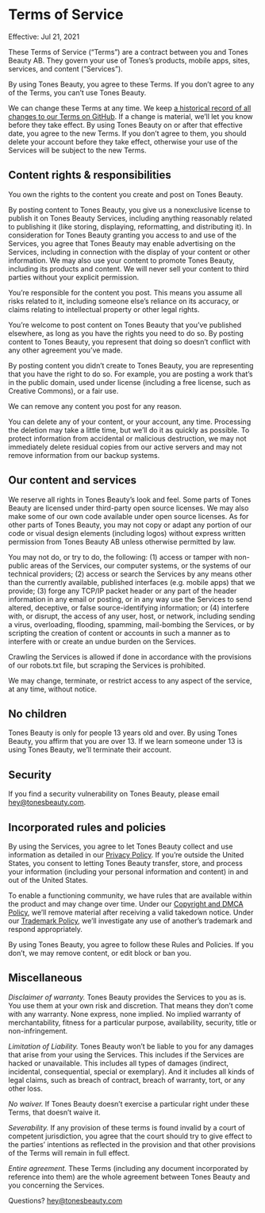 # Terms of Service

Effective: Jul 21, 2021

These Terms of Service (“Terms”) are a contract between you and Tones Beauty AB. They govern your use of Tones’s products, mobile apps, sites, services, and content (“Services”).

By using Tones Beauty, you agree to these Terms. If you don’t agree to any of the Terms, you can’t use Tones Beauty.

We can change these Terms at any time. We keep [a historical record of all changes to our Terms on GitHub](https://github.com/tonesbeauty/legal). If a change is material, we’ll let you know before they take effect. By using Tones Beauty on or after that effective date, you agree to the new Terms. If you don’t agree to them, you should delete your account before they take effect, otherwise your use of the Services will be subject to the new Terms.

## Content rights & responsibilities

You own the rights to the content you create and post on Tones Beauty.

By posting content to Tones Beauty, you give us a nonexclusive license to publish it on Tones Beauty Services, including anything reasonably related to publishing it (like storing, displaying, reformatting, and distributing it). In consideration for Tones Beauty granting you access to and use of the Services, you agree that Tones Beauty may enable advertising on the Services, including in connection with the display of your content or other information. We may also use your content to promote Tones Beauty, including its products and content. We will never sell your content to third parties without your explicit permission.

You’re responsible for the content you post. This means you assume all risks related to it, including someone else’s reliance on its accuracy, or claims relating to intellectual property or other legal rights.

You’re welcome to post content on Tones Beauty that you’ve published elsewhere, as long as you have the rights you need to do so. By posting content to Tones Beauty, you represent that doing so doesn’t conflict with any other agreement you’ve made.

By posting content you didn’t create to Tones Beauty, you are representing that you have the right to do so. For example, you are posting a work that’s in the public domain, used under license (including a free license, such as Creative Commons), or a fair use.

We can remove any content you post for any reason.

You can delete any of your content, or your account, any time. Processing the deletion may take a little time, but we’ll do it as quickly as possible. To protect information from accidental or malicious destruction, we may not immediately delete residual copies from our active servers and may not remove information from our backup systems.

## Our content and services

We reserve all rights in Tones Beauty’s look and feel. Some parts of Tones Beauty are licensed under third-party open source licenses. We may also make some of our own code available under open source licenses. As for other parts of Tones Beauty, you may not copy or adapt any portion of our code or visual design elements (including logos) without express written permission from Tones Beauty AB unless otherwise permitted by law.

You may not do, or try to do, the following: (1) access or tamper with non-public areas of the Services, our computer systems, or the systems of our technical providers; (2) access or search the Services by any means other than the currently available, published interfaces (e.g. mobile apps) that we provide; (3) forge any TCP/IP packet header or any part of the header information in any email or posting, or in any way use the Services to send altered, deceptive, or false source-identifying information; or (4) interfere with, or disrupt, the access of any user, host, or network, including sending a virus, overloading, flooding, spamming, mail-bombing the Services, or by scripting the creation of content or accounts in such a manner as to interfere with or create an undue burden on the Services.

Crawling the Services is allowed if done in accordance with the provisions of our robots.txt file, but scraping the Services is prohibited.

We may change, terminate, or restrict access to any aspect of the service, at any time, without notice.

## No children

Tones Beauty is only for people 13 years old and over. By using Tones Beauty, you affirm that you are over 13. If we learn someone under 13 is using Tones Beauty, we’ll terminate their account.

## Security

If you find a security vulnerability on Tones Beauty, please email [hey@tonesbeauty.com](mailto:hey@tonesbeauty.com).

## Incorporated rules and policies

By using the Services, you agree to let Tones Beauty collect and use information as detailed in our [Privacy Policy](https://www.github.com/tonesbeauty/legal/privacy.md). If you’re outside the United States, you consent to letting Tones Beauty transfer, store, and process your information (including your personal information and content) in and out of the United States.

To enable a functioning community, we have rules that are available within the product and may change over time. Under our [Copyright and DMCA Policy](https://www.github.com/tonesbeauty/legal/dmca.md), we’ll remove material after receiving a valid takedown notice. Under our [Trademark Policy](https://www.github.com/tonesbeauty/legal/trademark.md), we’ll investigate any use of another’s trademark and respond appropriately.

By using Tones Beauty, you agree to follow these Rules and Policies. If you don’t, we may remove content, or edit block or ban you.

## Miscellaneous

*Disclaimer of warranty.* Tones Beauty provides the Services to you as is. You use them at your own risk and discretion. That means they don’t come with any warranty. None express, none implied. No implied warranty of merchantability, fitness for a particular purpose, availability, security, title or non-infringement.

*Limitation of Liability.* Tones Beauty won’t be liable to you for any damages that arise from your using the Services. This includes if the Services are hacked or unavailable. This includes all types of damages (indirect, incidental, consequential, special or exemplary). And it includes all kinds of legal claims, such as breach of contract, breach of warranty, tort, or any other loss.

*No waiver.* If Tones Beauty doesn’t exercise a particular right under these Terms, that doesn’t waive it.

*Severability.* If any provision of these terms is found invalid by a court of competent jurisdiction, you agree that the court should try to give effect to the parties’ intentions as reflected in the provision and that other provisions of the Terms will remain in full effect.

*Entire agreement.* These Terms (including any document incorporated by reference into them) are the whole agreement between Tones Beauty and you concerning the Services.

Questions? [hey@tonesbeauty.com](mailto:hey@tonesbeauty.com)

